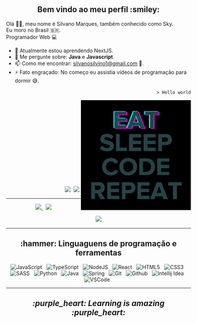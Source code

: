 <h2 align="center" >Bem vindo ao meu perfil :smiley:</h2>

<p>

Olá 👋🏾, meu nome é Silvano Marques, também conhecido como Sky. <br />
Eu moro no Brasil :brazil:.  <br />
Programador Web :computer: <br />

- 🌱 Atualmente estou aprendendo NextJS.
- 💬 Me pergunte sobre: **Java** e **Javascript**.
- 📫 Como me encontrar: silvanosilvino1@gmail.com :email:.
- ⚡ Fato engraçado: No começo eu assistia vídeos de programação para dormir :sweat_smile:.
  

<p align="right"><code>> Hello world</code></p> 
  
<p align="right">
  <img width=300 align="right"  src="programming.gif" />
</p>  

<br />
<br />
<br />
<br />
<br />
<br />
<br />
<br />
<br />
<br />
<br />
<br />
<br />

<p align="right" >
  <a href="https://codepen.io/SkyG0D" ><img src="https://img.shields.io/badge/-CodePen-191919?&style=for-the-badge&logo=CodePen" /></a>&nbsp;
  <a href="https://steamcommunity.com/id/skyg0d/" ><img src="https://img.shields.io/badge/-Steam-000?&style=for-the-badge&logo=Steam" /></a>&nbsp;
</p> 
  
</p>

---

<p align="center" >
  <a href="#" >
    <img width=335 src="https://github-readme-stats.vercel.app/api/top-langs/?username=SkyG0D&show_icons=true&theme=dracula&layout=compact" />
  </a> &nbsp; 
  
  <a href="#" >
    <img width=400 src="https://github-readme-stats.vercel.app/api?username=SkyG0D&show_icons=true&theme=dracula" />
  </a>
</p>

<div align="center">
    <img height="150em" src="https://github-readme-streak-stats.herokuapp.com/?user=SkyG0D&theme=dracula&hide_border=true"/>
  </div>

---

<p>
  
  <h2 align="center" >:hammer: Linguaguens de programação e ferramentas</h2>
  
   <p align="center" width="500">
      <img title="JavaScript" width=50 src="https://cdn.jsdelivr.net/gh/devicons/devicon/icons/javascript/javascript-original.svg" />&nbsp;&nbsp; 
       <img title="TypeScript" width=50 src="https://cdn.jsdelivr.net/gh/devicons/devicon/icons/typescript/typescript-original.svg" />&nbsp;&nbsp; 
       <img title="NodeJS" width=50 src="https://cdn.jsdelivr.net/gh/devicons/devicon/icons/nodejs/nodejs-original.svg" />&nbsp;&nbsp; 
       <img title="React" width=50 src="https://cdn.jsdelivr.net/gh/devicons/devicon/icons/react/react-original.svg" />&nbsp;&nbsp; 
       <img title="HTML5" width=50 src="https://cdn.jsdelivr.net/gh/devicons/devicon/icons/html5/html5-original.svg" />&nbsp;&nbsp;
       <img title="CSS3" width=50 src="https://cdn.jsdelivr.net/gh/devicons/devicon/icons/css3/css3-original.svg" />&nbsp;&nbsp; 
       <img title="SASS" width=50 src="https://cdn.jsdelivr.net/gh/devicons/devicon/icons/sass/sass-original.svg" />&nbsp;&nbsp;
       <img title="Python" width=50 src="https://cdn.jsdelivr.net/gh/devicons/devicon/icons/python/python-original.svg" />&nbsp;&nbsp;
       <img title="Java" width=50 src="https://cdn.jsdelivr.net/gh/devicons/devicon/icons/java/java-original.svg" />&nbsp;&nbsp; 
       <img title="Spring" width=50 src="https://cdn.jsdelivr.net/gh/devicons/devicon/icons/spring/spring-original.svg" />&nbsp;&nbsp; 
       <img title="Git" width=50 src="https://cdn.jsdelivr.net/gh/devicons/devicon/icons/git/git-original.svg" />&nbsp;&nbsp; 
       <img title="Github" width=50 src="https://cdn.jsdelivr.net/gh/devicons/devicon/icons/github/github-original.svg" />&nbsp;&nbsp; 
       <img title="Intellij Idea" width=50 src="https://cdn.jsdelivr.net/gh/devicons/devicon/icons/intellij/intellij-original.svg" />&nbsp;&nbsp; 
       <img title="VSCode" width=50 src="https://cdn.jsdelivr.net/gh/devicons/devicon/icons/vscode/vscode-original.svg" />&nbsp;&nbsp;
   </p>
    
<p>
  
---

<h2 align="center" ><i>:purple_heart: Learning is amazing :purple_heart:</i></h2>

